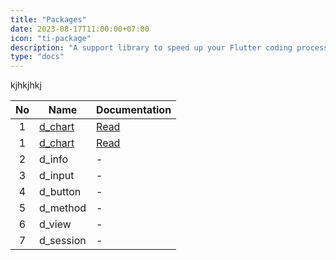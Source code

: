 ```yaml
---
title: "Packages"
date: 2023-08-17T11:00:00+07:00
icon: "ti-package"
description: "A support library to speed up your Flutter coding process the easy way"
type: "docs"
---
```


kjhkjhkj

| No  | Name                                        | Documentation                                   |
| :-: | ------------------------------------------- | ----------------------------------------------- |
|  1  | [d_chart](https://pub.dev/packages/d_chart) | [Read](http://localhost:1313/dot/site/d_chart)  |
|  1  | [d_chart](https://pub.dev/packages/d_chart) | [Read](https://flutterdlux.netlify.app/d_chart) |
|  2  | d_info                                      | -                                               |
|  3  | d_input                                     | -                                               |
|  4  | d_button                                    | -                                               |
|  5  | d_method                                    | -                                               |
|  6  | d_view                                      | -                                               |
|  7  | d_session                                   | -                                               |
